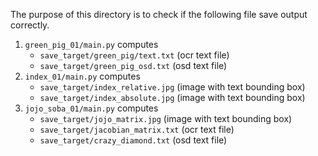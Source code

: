 The purpose of this directory is to check if the following file save output correctly.
1.  `green_pig_01/main.py` computes 
    -   `save_target/green_pig/text.txt` (ocr text file)
    -   `save_target/green_pig_osd.txt` (osd text file)
2.  `index_01/main.py` computes 
    -   `save_target/index_relative.jpg` (image with text bounding box)
    -   `save_target/index_absolute.jpg` (image with text bounding box)
3.  `jojo_soba_01/main.py` computes
    -   `save_target/jojo_matrix.jpg` (image with text bounding box)
    -   `save_target/jacobian_matrix.txt` (ocr text file)
    -   `save_target/crazy_diamond.txt` (osd text file)
